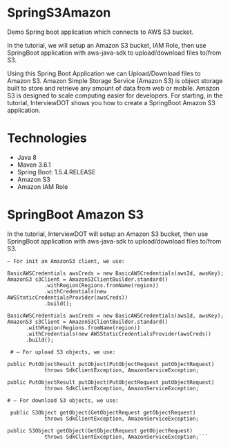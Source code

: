 # SpringS3Amazon
Demo Spring boot application which connects to AWS S3 bucket.

In the tutorial, we will setup an Amazon S3 bucket, IAM Role, then use SpringBoot application with aws-java-sdk to upload/download files to/from S3.

Using this Spring Boot Application we can Upload/Download files to Amazon S3.
Amazon Simple Storage Service (Amazon S3) is object storage built to store and retrieve any amount of data from web or mobile. Amazon S3 is designed to scale computing easier for developers. For starting, in the tutorial, InterviewDOT shows you how to create a SpringBoot Amazon S3 application.

# Technologies
- Java 8
- Maven 3.6.1
- Spring Boot: 1.5.4.RELEASE
- Amazon S3
- Amazon IAM Role

# SpringBoot Amazon S3
In the tutorial, InterviewDOT will setup an Amazon S3 bucket, then use SpringBoot application with aws-java-sdk to upload/download files to/from S3.

```
– For init an AmazonS3 client, we use:

BasicAWSCredentials awsCreds = new BasicAWSCredentials(awsId, awsKey);
AmazonS3 s3Client = AmazonS3ClientBuilder.standard()
			.withRegion(Regions.fromName(region))
			.withCredentials(new AWSStaticCredentialsProvider(awsCreds))
			.build();

BasicAWSCredentials awsCreds = new BasicAWSCredentials(awsId, awsKey);
AmazonS3 s3Client = AmazonS3ClientBuilder.standard()
      .withRegion(Regions.fromName(region))
      .withCredentials(new AWSStaticCredentialsProvider(awsCreds))
      .build();
      
 # – For upload S3 objects, we use:

public PutObjectResult putObject(PutObjectRequest putObjectRequest)
            throws SdkClientException, AmazonServiceException;

public PutObjectResult putObject(PutObjectRequest putObjectRequest)
            throws SdkClientException, AmazonServiceException;
            
# – For download S3 objects, we use:

 public S3Object getObject(GetObjectRequest getObjectRequest)
            throws SdkClientException, AmazonServiceException;

public S3Object getObject(GetObjectRequest getObjectRequest)
            throws SdkClientException, AmazonServiceException;```


